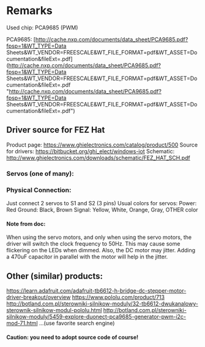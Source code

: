 # Remarks 

Used chip: PCA9685 (PWM)

PCA9685: [http://cache.nxp.com/documents/data_sheet/PCA9685.pdf?fpsp=1&WT_TYPE=Data Sheets&WT_VENDOR=FREESCALE&WT_FILE_FORMAT=pdf&WT_ASSET=Documentation&fileExt=.pdf](http://cache.nxp.com/documents/data_sheet/PCA9685.pdf?fpsp=1&WT_TYPE=Data Sheets&WT_VENDOR=FREESCALE&WT_FILE_FORMAT=pdf&WT_ASSET=Documentation&fileExt=.pdf "http://cache.nxp.com/documents/data_sheet/PCA9685.pdf?fpsp=1&WT_TYPE=Data Sheets&WT_VENDOR=FREESCALE&WT_FILE_FORMAT=pdf&WT_ASSET=Documentation&fileExt=.pdf")

## Driver source for FEZ Hat
Product page: https://www.ghielectronics.com/catalog/product/500 
Source for drivers: https://bitbucket.org/ghi_elect/windows-iot
Schematic: http://www.ghielectronics.com/downloads/schematic/FEZ_HAT_SCH.pdf

### Servos (one of many):


### Physical Connection:
Just connect 2 servos to S1 and S2 (3 pins)
Usual colors for servos: 
Power: Red
Ground: Black, Brown
Signal: Yellow, White, Orange, Gray, OTHER color


#### Note from doc:

When using the servo motors, and only when using the servo motors, the driver will switch the clock frequency to 50Hz. This may cause some flickering on the LEDs when dimmed. Also, the DC motor may jitter. Adding a 470uF capacitor in parallel with the motor will help in the jitter.

## Other (similar) products: 
https://learn.adafruit.com/adafruit-tb6612-h-bridge-dc-stepper-motor-driver-breakout/overview
https://www.pololu.com/product/713
http://botland.com.pl/sterowniki-silnikow-moduly/32-tb6612-dwukanalowy-sterownik-silnikow-modul-pololu.html
http://botland.com.pl/sterowniki-silnikow-moduly/5459-explore-duonect-pca9685-generator-pwm-i2c-mod-71.html
...(use favorite search engine) 

#### Caution: you need to adopt source code of course!

